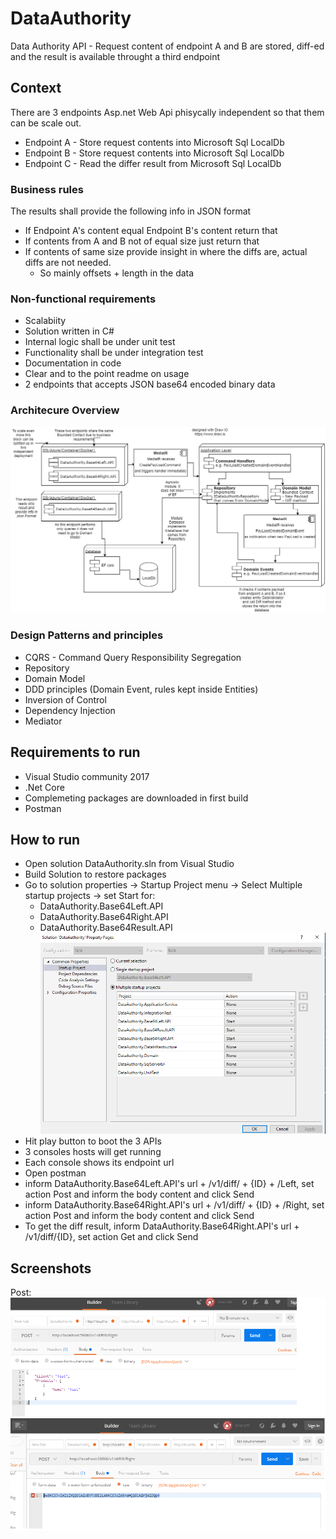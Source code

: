 # DataAuthority
Data Authority API - Request content of endpoint A and B are stored, diff-ed and the result is available throught a third endpoint

## Context

There are 3 endpoints Asp.net Web Api phisycally independent so that them can be scale out.
  - Endpoint A - Store request contents into Microsoft Sql LocalDb
  - Endpoint B - Store request contents into Microsoft Sql LocalDb
  - Endpoint C - Read the differ result from Microsoft Sql LocalDb
### Business rules
 The results shall provide the following info in JSON format
  - If Endpoint A's content equal Endpoint B's content return that
  - If contents from A and B not of equal size just return that
  - If contents of same size provide insight in where the diffs are, actual diffs are not needed.
    - So mainly offsets + length in the data
### Non-functional requirements
  - Scalabiity
  - Solution written in C#
  - Internal logic shall be under unit test
  - Functionality shall be under integration test
  - Documentation in code
  - Clear and to the point readme on usage
  - 2 endpoints that accepts JSON base64 encoded binary data
### Architecure Overview
![alt tag](https://github.com/caetanomb/DataAuthority/blob/master/Architecture%20Overview.png)

### Design Patterns and principles
  - CQRS - Command Query Responsibility Segregation
  - Repository
  - Domain Model
  - DDD principles (Domain Event, rules kept inside Entities)
  - Inversion of Control
  - Dependency Injection
  - Mediator
## Requirements to run

 - Visual Studio community 2017
 - .Net Core
 - Complemeting packages are downloaded in first build
 - Postman
 
## How to run
 - Open solution DataAuthority.sln from Visual Studio
 - Build Solution to restore packages
 - Go to solution properties -> Startup Project menu -> Select Multiple startup projects -> set Start for:
      - DataAuthority.Base64Left.API
      - DataAuthority.Base64Right.API
      - DataAuthority.Base64Result.API
      ![alt tag](https://github.com/caetanomb/DataAuthority/blob/master/Solution%20Property.png)
 - Hit play button to boot the 3 APIs
 - 3 consoles hosts will get running
 - Each console shows its endpoint url
 - Open postman
 - inform DataAuthority.Base64Left.API's url + /v1/diff/ + {ID} + /Left, set action Post and inform the body content and click Send
 - inform DataAuthority.Base64Right.API's url + /v1/diff/ + {ID} + /Right, set action Post and inform the body content and click Send
 - To get the diff result, inform DataAuthority.Base64Right.API's url + /v1/diff/{ID}, set action Get and click Send
 
## Screenshots
 Post:
 ![alt tag](https://github.com/caetanomb/DataAuthority/blob/master/Post%20Json%20format%20data.png)
 ![alt tag](https://github.com/caetanomb/DataAuthority/blob/master/Post%20raw%20base64%20data.png)
 
 
 
 
